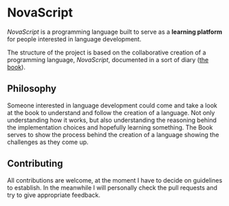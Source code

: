 # NovaScript

_NovaScript_ is a programming language built to serve as a **learning platform** for
people interested in language development.

The structure of the project is based on the collaborative creation of a
programming language, _NovaScript_, documented in a sort of diary ([the book](https://mitra98t.github.io/NovaScript/introduction.html)).

## Philosophy

Someone interested in language development could come and take a look at the
book to understand and follow the creation of a language.
Not only understanding how it works, but also understanding the reasoning behind the
implementation choices and hopefully learning something.
The Book serves to show the process behind the creation of a language showing
the challenges as they come up.

## Contributing

All contributions are welcome, at the moment I have to decide on guidelines to
establish.
In the meanwhile I will personally check the pull requests and try to give
appropriate feedback.
